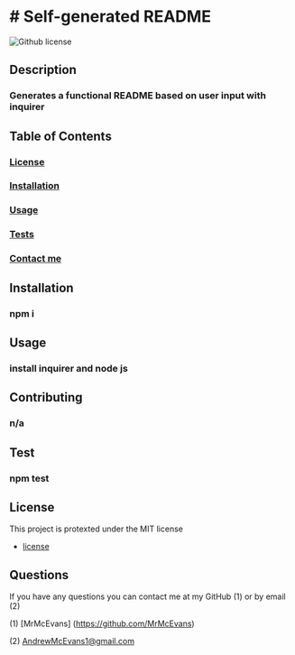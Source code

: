 <h1># Self-generated README</h1>


![Github license](https://img.shields.io/badge/License-MIT-yellow.svg)



<h2>Description</h2>

<h3>Generates a functional README based on user input with inquirer</h3>


<h2>Table of Contents</h2>

<h3> <a href=#license>License</a> </h3>
<h3> <a href=#install>Installation</a> </h3>
<h3> <a href=#usage>Usage</a> </h3>
<h3> <a href=#test>Tests</a> </h3>
<h3> <a href=#question>Contact me</a> </h3>

<h2 id="install">Installation</h2>

<h3>npm i</h3>


<h2 id="usage">Usage</h2>

<h3>install inquirer and node js</h3>


<h2>Contributing</h2>

<h3>n/a</h3>


<h2 id="test">Test</h2>

<h3>npm test</h3>

<h2 id="license"><h2>License</h2>

  This project is protexted under the MIT license   
* [license](#license)
</h2>


<h2 id="question">Questions</h2>

If you have any questions you can contact me at my GitHub (1) or by email (2)

(1) [MrMcEvans] (https://github.com/MrMcEvans)

(2) AndrewMcEvans1@gmail.com




<p>
